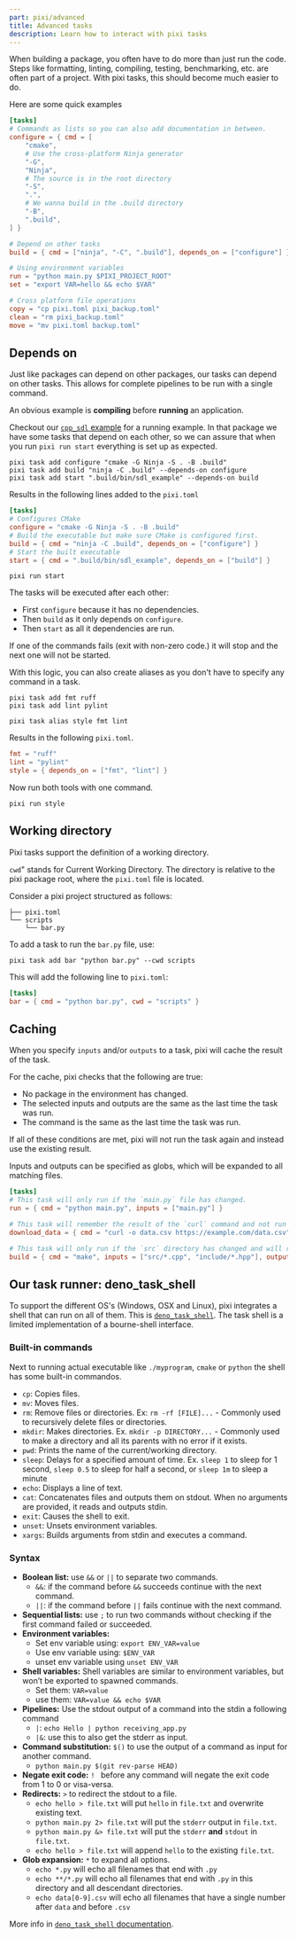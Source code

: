 ```yaml
---
part: pixi/advanced
title: Advanced tasks
description: Learn how to interact with pixi tasks
---
```


When building a package, you often have to do more than just run the code.
Steps like formatting, linting, compiling, testing, benchmarking, etc. are often part of a project.
With pixi tasks, this should become much easier to do.

Here are some quick examples

```toml title="pixi.toml"
[tasks]
# Commands as lists so you can also add documentation in between.
configure = { cmd = [
    "cmake",
    # Use the cross-platform Ninja generator
    "-G",
    "Ninja",
    # The source is in the root directory
    "-S",
    ".",
    # We wanna build in the .build directory
    "-B",
    ".build",
] }

# Depend on other tasks
build = { cmd = ["ninja", "-C", ".build"], depends_on = ["configure"] }

# Using environment variables
run = "python main.py $PIXI_PROJECT_ROOT"
set = "export VAR=hello && echo $VAR"

# Cross platform file operations
copy = "cp pixi.toml pixi_backup.toml"
clean = "rm pixi_backup.toml"
move = "mv pixi.toml backup.toml"
```

## Depends on

Just like packages can depend on other packages, our tasks can depend on other tasks.
This allows for complete pipelines to be run with a single command.

An obvious example is **compiling** before **running** an application.

Checkout our [`cpp_sdl` example](https://github.com/prefix-dev/pixi/tree/main/examples/cpp-sdl) for a running example.
In that package we have some tasks that depend on each other, so we can assure that when you run `pixi run start` everything is set up as expected.

```fish
pixi task add configure "cmake -G Ninja -S . -B .build"
pixi task add build "ninja -C .build" --depends-on configure
pixi task add start ".build/bin/sdl_example" --depends-on build
```

Results in the following lines added to the `pixi.toml`

```toml title="pixi.toml"
[tasks]
# Configures CMake
configure = "cmake -G Ninja -S . -B .build"
# Build the executable but make sure CMake is configured first.
build = { cmd = "ninja -C .build", depends_on = ["configure"] }
# Start the built executable
start = { cmd = ".build/bin/sdl_example", depends_on = ["build"] }
```

```shell
pixi run start
```

The tasks will be executed after each other:

- First `configure` because it has no dependencies.
- Then `build` as it only depends on `configure`.
- Then `start` as all it dependencies are run.

If one of the commands fails (exit with non-zero code.) it will stop and the next one will not be started.

With this logic, you can also create aliases as you don't have to specify any command in a task.

```shell
pixi task add fmt ruff
pixi task add lint pylint
```

```shell
pixi task alias style fmt lint
```

Results in the following `pixi.toml`.

```toml title="pixi.toml"
fmt = "ruff"
lint = "pylint"
style = { depends_on = ["fmt", "lint"] }
```

Now run both tools with one command.

```shell
pixi run style
```

## Working directory
Pixi tasks support the definition of a working directory.

`cwd`" stands for Current Working Directory.
The directory is relative to the pixi package root, where the `pixi.toml` file is located.

Consider a pixi project structured as follows:
```shell
├── pixi.toml
└── scripts
    └── bar.py
```

To add a task to run the `bar.py` file, use:
```shell
pixi task add bar "python bar.py" --cwd scripts
```

This will add the following line to `pixi.toml`:
```toml title="pixi.toml"
[tasks]
bar = { cmd = "python bar.py", cwd = "scripts" }
```

## Caching

When you specify `inputs` and/or `outputs` to a task, pixi will cache the result of the task.

For the cache, pixi checks that the following are true:

- No package in the environment has changed.
- The selected inputs and outputs are the same as the last time the task was run.
- The command is the same as the last time the task was run.

If all of these conditions are met, pixi will not run the task again and instead use the existing result.

Inputs and outputs can be specified as globs, which will be expanded to all matching files.

```toml title="pixi.toml"
[tasks]
# This task will only run if the `main.py` file has changed.
run = { cmd = "python main.py", inputs = ["main.py"] }

# This task will remember the result of the `curl` command and not run it again if the file `data.csv` already exists.
download_data = { cmd = "curl -o data.csv https://example.com/data.csv", outputs = ["data.csv"] }

# This task will only run if the `src` directory has changed and will remember the result of the `make` command.
build = { cmd = "make", inputs = ["src/*.cpp", "include/*.hpp"], outputs = ["build/app.exe"] }
```

## Our task runner: deno_task_shell

To support the different OS's (Windows, OSX and Linux), pixi integrates a shell that can run on all of them.
This is [`deno_task_shell`](https://deno.land/manual@v1.35.0/tools/task_runner#built-in-commands).
The task shell is a limited implementation of a bourne-shell interface.

### Built-in commands
Next to running actual executable like `./myprogram`, `cmake` or `python` the shell has some built-in commandos.

- `cp`: Copies files.
- `mv`: Moves files.
- `rm`: Remove files or directories.
  Ex: `rm -rf [FILE]...` - Commonly used to recursively delete files or directories.
- `mkdir`: Makes directories.
  Ex. `mkdir -p DIRECTORY...` - Commonly used to make a directory and all its parents with no error if it exists.
- `pwd`: Prints the name of the current/working directory.
- `sleep`: Delays for a specified amount of time.
  Ex. `sleep 1` to sleep for 1 second, `sleep 0.5` to sleep for half a second, or `sleep 1m` to sleep a minute
- `echo`: Displays a line of text.
- `cat`: Concatenates files and outputs them on stdout. When no arguments are provided, it reads and outputs stdin.
- `exit`: Causes the shell to exit.
- `unset`: Unsets environment variables.
- `xargs`: Builds arguments from stdin and executes a command.

### Syntax

- **Boolean list:** use `&&` or `||` to separate two commands.
    - `&&`: if the command before `&&` succeeds continue with the next command.
    - `||`: if the command before `||` fails continue with the next command.
- **Sequential lists:** use `;` to run two commands without checking if the first command failed or succeeded.
- **Environment variables:**
    - Set env variable using: `export ENV_VAR=value`
    - Use env variable using: `$ENV_VAR`
    - unset env variable using `unset ENV_VAR`
- **Shell variables:** Shell variables are similar to environment variables, but won’t be exported to spawned commands.
    - Set them: `VAR=value`
    - use them: `VAR=value && echo $VAR`
- **Pipelines:** Use the stdout output of a command into the stdin a following command
    - `|`: `echo Hello | python receiving_app.py`
    - `|&`: use this to also get the stderr as input.
- **Command substitution:** `$()` to use the output of a command as input for another command.
    - `python main.py $(git rev-parse HEAD)`
- **Negate exit code:** `! ` before any command will negate the exit code from 1 to 0 or visa-versa.
- **Redirects:** `>` to redirect the stdout to a file.
    - `echo hello > file.txt` will put `hello` in `file.txt` and overwrite existing text.
    - `python main.py 2> file.txt` will put the `stderr` output in `file.txt`.
    - `python main.py &> file.txt` will put the `stderr` **and** `stdout` in `file.txt`.
    - `echo hello > file.txt` will append `hello` to the existing `file.txt`.
- **Glob expansion:** `*` to expand all options.
    - `echo *.py` will echo all filenames that end with `.py`
    - `echo **/*.py` will echo all filenames that end with `.py` in this directory and all descendant directories.
    - `echo data[0-9].csv` will echo all filenames that have a single number after `data` and before `.csv`

More info in [`deno_task_shell` documentation](https://deno.land/manual@v1.35.0/tools/task_runner#task-runner).

